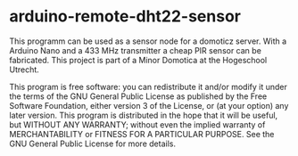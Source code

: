 # arduino-remote-dht22-sensor
This programm can be used as a sensor node for a domoticz server. With a Arduino Nano and
a 433 MHz transmitter a cheap PIR sensor can be fabricated.
This project is part of a Minor Domotica at the Hogeschool Utrecht.

This program is free software: you can redistribute it and/or modify it under the terms of the GNU General Public License
as published by the Free Software Foundation, either version 3 of the License, or (at your option) any later version.
This program is distributed in the hope that it will be useful, but WITHOUT ANY WARRANTY; without even the implied warranty
of MERCHANTABILITY or FITNESS FOR A PARTICULAR PURPOSE.  See the GNU General Public License for more details.
